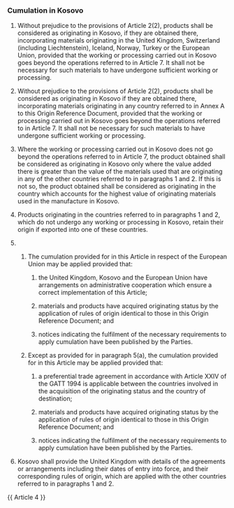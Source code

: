 ### Cumulation in Kosovo

1. Without prejudice to the provisions of Article 2(2), products shall be considered as originating in Kosovo, if they are obtained there, incorporating materials originating in the United Kingdom, Switzerland (including Liechtenstein), Iceland, Norway, Turkey or the European Union, provided that the working or processing carried out in Kosovo goes beyond the operations referred to in Article 7. It shall not be necessary for such materials to have undergone sufficient working or processing.

2. Without prejudice to the provisions of Article 2(2), products shall be considered as originating in Kosovo if they are obtained there, incorporating materials originating in any country referred to in Annex A to this Origin Reference Document, provided that the working or processing carried out in Kosovo goes beyond the operations referred to in Article 7. It shall not be necessary for such materials to have undergone sufficient working or processing.

3. Where the working or processing carried out in Kosovo does not go beyond the operations referred to in Article 7, the product obtained shall be considered as originating in Kosovo only where the value added there is greater than the value of the materials used that are originating in any of the other countries referred to in paragraphs 1 and 2. If this is not so, the product obtained shall be considered as originating in the country which accounts for the highest value of originating materials used in the manufacture in Kosovo.

4. Products originating in the countries referred to in paragraphs 1 and 2, which do not undergo any working or processing in Kosovo, retain their origin if exported into one of these countries.

5.
   1. The cumulation provided for in this Article in respect of the European Union may be applied provided that:

      1. the United Kingdom, Kosovo and the European Union have arrangements on administrative cooperation which ensure a correct implementation of this Article;

      2. materials and products have acquired originating status by the application of rules of origin identical to those in this Origin Reference Document; and

      3. notices indicating the fulfilment of the necessary requirements to apply cumulation have been published by the Parties.

   2. Except as provided for in paragraph 5(a), the cumulation provided for in this Article may be applied provided that:

      1. a preferential trade agreement in accordance with Article XXIV of the GATT 1994 is applicable between the countries involved in the acquisition of the originating status and the country of destination;

      2. materials and products have acquired originating status by the application of rules of origin identical to those in this Origin Reference Document; and

      3. notices indicating the fulfilment of the necessary requirements to apply cumulation have been published by the Parties.

6. Kosovo shall provide the United Kingdom with details of the agreements or arrangements including their dates of entry into force, and their corresponding rules of origin, which are applied with the other countries referred to in paragraphs 1 and 2.

{{ Article 4 }}
